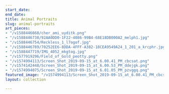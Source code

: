 ```yaml
---
start_date: 
end_date: 
title: Animal Portraits
slug: animal-portraits
art_pieces:
- "/v1588446668/cher_ami_uyditk.png"
- "/v1588446738/92AA0DD0-1F22-4086-99B4-68E18DB000A2_melph1.jpg"
- "/v1588446754/Reckless_1_l7ogof.jpg"
- "/v1588446789/70252EE6-8DDA-4FFF-A382-18CEA9549A24_1_201_a_krcphr.jpg"
- "/v1588447719/IMG_4052_mkgtog.jpg"
- "/v1577919296/Field_of_Gold_peotty.png"
- "/v1574994113/Screen_Shot_2019-09-15_at_6.00.41_PM_cbcsat.png"
- "/v1574142448/Screen_Shot_2019-09-15_at_6.00.53_PM_ddejgk.png"
- "/v1574994075/Screen_Shot_2019-09-15_at_6.01.05_PM_pzvggq.png"
featured_image: "/v1574994113/Screen_Shot_2019-09-15_at_6.00.41_PM_cbcsat.png"
layout: collection

---
```

